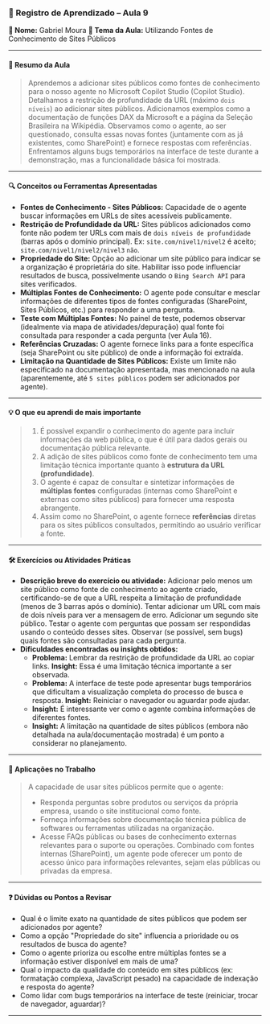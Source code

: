 ### 📘 Registro de Aprendizado – Aula 9

**👤 Nome:** Gabriel Moura
**🎯 Tema da Aula:** Utilizando Fontes de Conhecimento de Sites Públicos

---

#### 📝 Resumo da Aula
> Aprendemos a adicionar sites públicos como fontes de conhecimento para o nosso agente no Microsoft Copilot Studio (Copilot Studio). Detalhamos a restrição de profundidade da URL (máximo `dois níveis`) ao adicionar sites públicos. Adicionamos exemplos como a documentação de funções DAX da Microsoft e a página da Seleção Brasileira na Wikipédia. Observamos como o agente, ao ser questionado, consulta essas novas fontes (juntamente com as já existentes, como SharePoint) e fornece respostas com referências. Enfrentamos alguns bugs temporários na interface de teste durante a demonstração, mas a funcionalidade básica foi mostrada.

---

#### 🔍 Conceitos ou Ferramentas Apresentadas
- **Fontes de Conhecimento - Sites Públicos:** Capacidade de o agente buscar informações em URLs de sites acessíveis publicamente.
- **Restrição de Profundidade da URL:** Sites públicos adicionados como fonte não podem ter URLs com mais de `dois níveis de profundidade` (barras após o domínio principal). Ex: `site.com/nivel1/nivel2` é aceito; `site.com/nivel1/nivel2/nivel3` `não`.
- **Propriedade do Site:** Opção ao adicionar um site público para indicar se a organização é proprietária do site. Habilitar isso pode influenciar resultados de busca, possivelmente usando o `Bing Search API` para sites verificados.
- **Múltiplas Fontes de Conhecimento:** O agente pode consultar e mesclar informações de diferentes tipos de fontes configuradas (SharePoint, Sites Públicos, etc.) para responder a uma pergunta.
- **Teste com Múltiplas Fontes:** No painel de teste, podemos observar (idealmente via mapa de atividades/depuração) qual fonte foi consultada para responder a cada pergunta (ver Aula 16).
- **Referências Cruzadas:** O agente fornece links para a fonte específica (seja SharePoint ou site público) de onde a informação foi extraída.
- **Limitação na Quantidade de Sites Públicos:** Existe um limite não especificado na documentação apresentada, mas mencionado na aula (aparentemente, até `5 sites públicos` podem ser adicionados por agente).

---

#### 💡 O que eu aprendi de mais importante
> 1.  É possível expandir o conhecimento do agente para incluir informações da web pública, o que é útil para dados gerais ou documentação pública relevante.
> 2.  A adição de sites públicos como fonte de conhecimento tem uma limitação técnica importante quanto à **estrutura da URL (profundidade)**.
> 3.  O agente é capaz de consultar e sintetizar informações de **múltiplas fontes** configuradas (internas como SharePoint e externas como sites públicos) para fornecer uma resposta abrangente.
> 4.  Assim como no SharePoint, o agente fornece **referências** diretas para os sites públicos consultados, permitindo ao usuário verificar a fonte.

---

#### 🛠 Exercícios ou Atividades Práticas
- **Descrição breve do exercício ou atividade:** Adicionar pelo menos um site público como fonte de conhecimento ao agente criado, certificando-se de que a URL respeita a limitação de profundidade (menos de 3 barras após o domínio). Tentar adicionar um URL com mais de dois níveis para ver a mensagem de erro. Adicionar um segundo site público. Testar o agente com perguntas que possam ser respondidas usando o conteúdo desses sites. Observar (se possível, sem bugs) quais fontes são consultadas para cada pergunta.
- **Dificuldades encontradas ou insights obtidos:**
    - **Problema:** Lembrar da restrição de profundidade da URL ao copiar links. **Insight:** Essa é uma limitação técnica importante a ser observada.
    - **Problema:** A interface de teste pode apresentar bugs temporários que dificultam a visualização completa do processo de busca e resposta. **Insight:** Reiniciar o navegador ou aguardar pode ajudar.
    - **Insight:** É interessante ver como o agente combina informações de diferentes fontes.
    - **Insight:** A limitação na quantidade de sites públicos (embora não detalhada na aula/documentação mostrada) é um ponto a considerar no planejamento.

---

#### 📌 Aplicações no Trabalho
> A capacidade de usar sites públicos permite que o agente:
> - Responda perguntas sobre produtos ou serviços da própria empresa, usando o site institucional como fonte.
> - Forneça informações sobre documentação técnica pública de softwares ou ferramentas utilizadas na organização.
> - Acesse FAQs públicas ou bases de conhecimento externas relevantes para o suporte ou operações.
> Combinado com fontes internas (SharePoint), um agente pode oferecer um ponto de acesso único para informações relevantes, sejam elas públicas ou privadas da empresa.

---

#### ❓ Dúvidas ou Pontos a Revisar
- Qual é o limite exato na quantidade de sites públicos que podem ser adicionados por agente?
- Como a opção "Propriedade do site" influencia a prioridade ou os resultados de busca do agente?
- Como o agente prioriza ou escolhe entre múltiplas fontes se a informação estiver disponível em mais de uma?
- Qual o impacto da qualidade do conteúdo em sites públicos (ex: formatação complexa, JavaScript pesado) na capacidade de indexação e resposta do agente?
- Como lidar com bugs temporários na interface de teste (reiniciar, trocar de navegador, aguardar)?
---